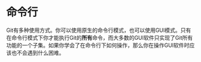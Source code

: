 # 命令行

Git有多种使用方式。你可以使用原生的命令行模式，也可以使用GUI模式。只有在命令行模式下你才能执行Git的**所有**命令，而大多数的GUI软件只实现了Git所有功能的一个子集。如果你学会了在命令行下如何操作，那么你在操作GUI软件时应该也不会遇到什么困难。